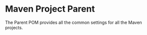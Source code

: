 

# Maven Project Parent

The Parent POM provides all the common settings for all the Maven projects.